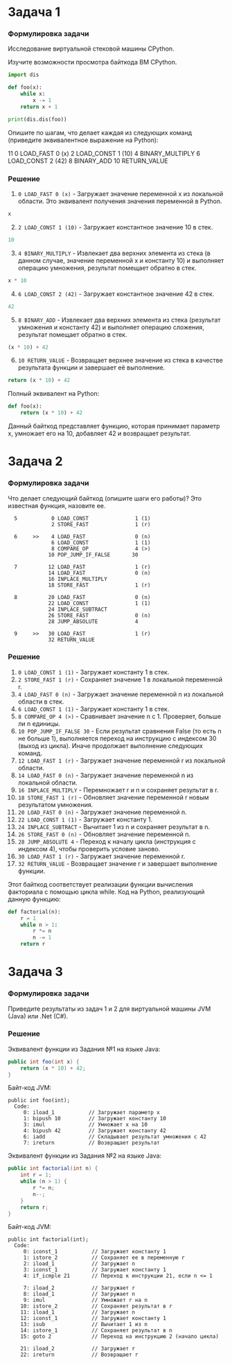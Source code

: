 # Задача 1
### Формулировка задачи
Исследование виртуальной стековой машины CPython.

Изучите возможности просмотра байткода ВМ CPython.

```Python
import dis

def foo(x):
    while x:
        x -= 1
    return x + 1

print(dis.dis(foo))
```
Опишите по шагам, что делает каждая из следующих команд (приведите эквивалентное выражение на Python):

11 0 LOAD_FAST 0 (x) 2 LOAD_CONST 1 (10) 4 BINARY_MULTIPLY 6 LOAD_CONST 2 (42) 8 BINARY_ADD 10 RETURN_VALUE

### Решение
1. `0 LOAD_FAST 0 (x)` - Загружает значение переменной x из локальной области. Это эквивалент получения значения переменной в Python.
```Python 
x
```
2. `2 LOAD_CONST 1 (10)` - Загружает константное значение 10 в стек.
```Python
10
```
3. `4 BINARY_MULTIPLY` - Извлекает два верхних элемента из стека (в данном случае, значение переменной x и константу 10) и выполняет операцию умножения, результат помещает обратно в стек.
```Python
x * 10
```
4. `6 LOAD_CONST 2 (42)` - Загружает константное значение 42 в стек.
```Python
42
```
5. `8 BINARY_ADD` - Извлекает два верхних элемента из стека (результат умножения и константу 42) и выполняет операцию сложения, результат помещает обратно в стек.
```Python
(x * 10) + 42
```
6. `10 RETURN_VALUE` - Возвращает верхнее значение из стека в качестве результата функции и завершает её выполнение.
```Python
return (x * 10) + 42
```
Полный эквивалент на Python:
```Python
def foo(x):
    return (x * 10) + 42
```
Данный байткод представляет функцию, которая принимает параметр x, умножает его на 10, добавляет 42 и возвращает результат.

# Задача 2
### Формулировка задачи

Что делает следующий байткод (опишите шаги его работы)? Это известная функция, назовите ее.
```arduino
  5           0 LOAD_CONST               1 (1)
              2 STORE_FAST               1 (r)

  6     >>    4 LOAD_FAST                0 (n)
              6 LOAD_CONST               1 (1)
              8 COMPARE_OP               4 (>)
             10 POP_JUMP_IF_FALSE       30

  7          12 LOAD_FAST                1 (r)
             14 LOAD_FAST                0 (n)
             16 INPLACE_MULTIPLY
             18 STORE_FAST               1 (r)

  8          20 LOAD_FAST                0 (n)
             22 LOAD_CONST               1 (1)
             24 INPLACE_SUBTRACT
             26 STORE_FAST               0 (n)
             28 JUMP_ABSOLUTE            4

  9     >>   30 LOAD_FAST                1 (r)
             32 RETURN_VALUE
```

### Решение
1. `0 LOAD_CONST 1 (1)` - Загружает константу 1 в стек.
2. `2 STORE_FAST 1 (r)` - Сохраняет значение 1 в локальной переменной r.
3. `4 LOAD_FAST 0 (n)` - Загружает значение переменной n из локальной области в стек.
4. `6 LOAD_CONST 1 (1)` - Загружает константу 1 в стек.
5. `8 COMPARE_OP 4 (>)` - Сравнивает значение n с 1. Проверяет, больше ли n единицы.
6. `10 POP_JUMP_IF_FALSE 30` - Если результат сравнения False (то есть n не больше 1), выполняется переход на инструкцию с индексом 30 (выход из цикла). Иначе продолжает выполнение следующих команд.
7. `12 LOAD_FAST 1 (r)` - Загружает значение переменной r из локальной области.
8. `14 LOAD_FAST 0 (n)` - Загружает значение переменной n из локальной области.
9. `16 INPLACE_MULTIPLY` - Перемножает r и n и сохраняет результат в r.
10. `18 STORE_FAST 1 (r)` - Обновляет значение переменной r новым результатом умножения.
11. `20 LOAD_FAST 0 (n)` - Загружает значение переменной n.
12. `22 LOAD_CONST 1 (1)` - Загружает константу 1.
13. `24 INPLACE_SUBTRACT` - Вычитает 1 из n и сохраняет результат в n.
14. `26 STORE_FAST 0 (n)` - Обновляет значение переменной n.
15. `28 JUMP_ABSOLUTE 4` - Переход к началу цикла (инструкция с индексом 4), чтобы проверить условие заново.
16. `30 LOAD_FAST 1 (r)` - Загружает значение переменной r.
17. `32 RETURN_VALUE` - Возвращает значение r и завершает выполнение функции.

Этот байткод соответствует реализации функции вычисления факториала с помощью цикла while. 
Код на Python, реализующий данную функцию:
```Python
def factorial(n):
    r = 1
    while n > 1:
        r *= n
        n -= 1
    return r
```

# Задача 3
### Формулировка задачи
Приведите результаты из задач 1 и 2 для виртуальной машины JVM (Java) или .Net (C#).

### Решение
Эквивалент функции из Задания №1 на языке Java:
```Java
public int foo(int x) {
    return (x * 10) + 42;
}
```
Байт-код JVM:
``` arduino
public int foo(int);
  Code:
     0: iload_1           // Загружает параметр x
     1: bipush 10         // Загружает константу 10
     3: imul              // Умножает x на 10
     4: bipush 42         // Загружает константу 42
     6: iadd              // Складывает результат умножения с 42
     7: ireturn           // Возвращает результат
```

Эквивалент функции из Задания №2 на языке Java:
```Java
public int factorial(int n) {
    int r = 1;
    while (n > 1) {
        r *= n;
        n--;
    }
    return r;
}
```
Байт-код JVM:
``` arduino
public int factorial(int);
  Code:
     0: iconst_1           // Загружает константу 1
     1: istore_2           // Сохраняет ее в переменную r
     2: iload_1            // Загружает n
     3: iconst_1           // Загружает константу 1
     4: if_icmple 21       // Переход к инструкции 21, если n <= 1

     7: iload_2            // Загружает r
     8: iload_1            // Загружает n
     9: imul               // Умножает r на n
    10: istore_2           // Сохраняет результат в r
    11: iload_1            // Загружает n
    12: iconst_1           // Загружает константу 1
    13: isub               // Вычитает 1 из n
    14: istore_1           // Сохраняет результат в n
    15: goto 2             // Переход на инструкцию 2 (начало цикла)

    21: iload_2            // Загружает r
    22: ireturn            // Возвращает r
```
